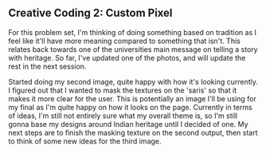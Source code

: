 ## Creative Coding 2: Custom Pixel

For this problem set, I'm thinking of doing something based on tradition as I feel like it'll have more meaning compared to something that isn't. This relates back towards one of the universities main message on telling a story with heritage. So far, I've updated one of the photos, and will update the rest in the next session.

Started doing my second image, quite happy with how it's looking currently. I figured out that I wanted to mask the textures on the 'saris' so that it makes it more clear for the user. This is potentially an image I'll be using for my final as I'm quite happy on how it looks on the page. Currently in terms of ideas, I'm still not entirely sure what my overall theme is, so I'm still gonna base my designs around Indian heritage until I decided of one. My next steps are to finish the masking texture on the second output, then start to think of some new ideas for the third image.
